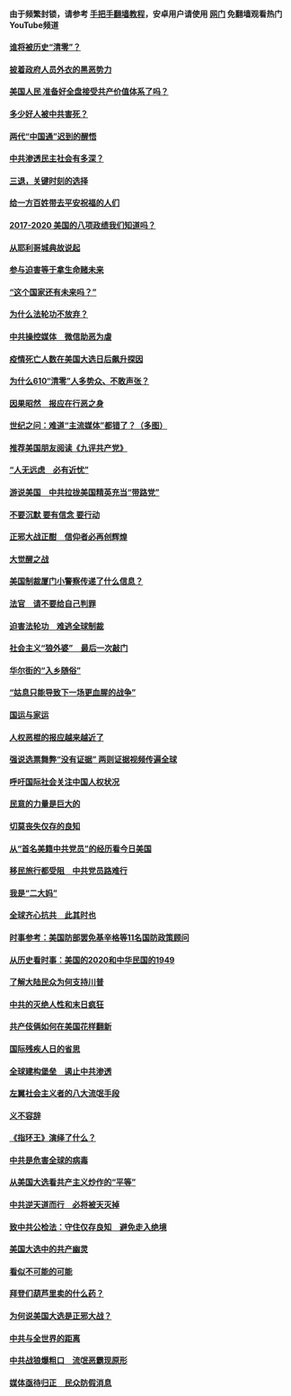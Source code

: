#### 由于频繁封锁，请参考 [手把手翻墙教程](https://github.com/gfw-breaker/guides/wiki/)，安卓用户请使用 [网门](https://github.com/gfw-breaker/nogfw/blob/master/dl.md?t=01251500) 免翻墙观看热门YouTube频道 

#### [谁将被历史“清零”？](../pages/73/417485.md?t=01251500) 

#### [披着政府人员外衣的黑恶势力](../pages/73/417442.md?t=01251500) 

#### [美国人民 准备好全盘接受共产价值体系了吗？](../pages/73/417491.md?t=01251500) 

#### [多少好人被中共害死？](../pages/73/417144.md?t=01251500) 

#### [两代“中国通”迟到的醒悟](../pages/73/417064.md?t=01251500) 

#### [中共渗透民主社会有多深？](../pages/73/417063.md?t=01251500) 

#### [三退，关键时刻的选择](../pages/73/416969.md?t=01251500) 

#### [给一方百姓带去平安祝福的人们](../pages/73/416941.md?t=01251500) 

#### [2017-2020  美国的八项政绩我们知道吗？](../pages/73/416968.md?t=01251500) 

#### [从耶利哥城典故说起](../pages/73/416892.md?t=01251500) 

#### [参与迫害等于拿生命赌未来](../pages/73/416856.md?t=01251500) 

#### [“这个国家还有未来吗？”](../pages/73/416852.md?t=01251500) 

#### [为什么法轮功不放弃？](../pages/73/416864.md?t=01251500) 

#### [中共操控媒体　微信助恶为虐](../pages/73/416724.md?t=01251500) 

#### [疫情死亡人数在美国大选日后飙升探因](../pages/73/416606.md?t=01251500) 

#### [为什么610“清零”人多势众、不敢声张？](../pages/73/416632.md?t=01251500) 

#### [因果昭然　报应在行恶之身](../pages/73/416582.md?t=01251500) 

#### [世纪之问：难道“主流媒体”都错了？（多图）](../pages/73/416571.md?t=01251500) 

#### [推荐美国朋友阅读《九评共产党》](../pages/73/416510.md?t=01251500) 

#### [“人无远虑　必有近忧”](../pages/73/416513.md?t=01251500) 

#### [游说美国　中共拉拢美国精英充当“带路党”](../pages/73/416529.md?t=01251500) 

#### [不要沉默 要有信念 要行动](../pages/73/416457.md?t=01251500) 

#### [正邪大战正酣　信仰者必再创辉煌](../pages/73/416433.md?t=01251500) 

#### [大觉醒之战](../pages/73/416456.md?t=01251500) 

#### [美国制裁厦门小警察传递了什么信息？](../pages/73/416432.md?t=01251500) 

#### [法官　请不要给自己判罪](../pages/73/416379.md?t=01251500) 

#### [迫害法轮功　难逃全球制裁](../pages/73/416380.md?t=01251500) 

#### [社会主义“狼外婆”　最后一次敲门](../pages/73/416394.md?t=01251500) 

#### [华尔街的“入乡随俗”](../pages/73/416395.md?t=01251500) 

#### [“姑息只能导致下一场更血腥的战争”](../pages/73/416223.md?t=01251500) 

#### [国运与家运](../pages/73/416224.md?t=01251500) 

#### [人权恶棍的报应越来越近了](../pages/73/416276.md?t=01251500) 

#### [强说选票舞弊“没有证据” 两则证据视频传遍全球](../pages/73/416227.md?t=01251500) 

#### [呼吁国际社会关注中国人权状况](../pages/73/416135.md?t=01251500) 

#### [民意的力量是巨大的](../pages/73/416222.md?t=01251500) 

#### [切莫丧失仅存的良知](../pages/73/416134.md?t=01251500) 

#### [从“首名美籍中共党员”的经历看今日美国](../pages/73/416114.md?t=01251500) 

#### [移民旅行都受阻　中共党员路难行](../pages/73/416033.md?t=01251500) 

#### [我是“二大妈”](../pages/73/415529.md?t=01251500) 

#### [全球齐心抗共　此其时也](../pages/73/415989.md?t=01251500) 

#### [时事参考：美国防部罢免基辛格等11名国防政策顾问](../pages/73/415970.md?t=01251500) 

#### [从历史看时事：美国的2020和中华民国的1949](../pages/73/415949.md?t=01251500) 

#### [了解大陆民众为何支持川普](../pages/73/415950.md?t=01251500) 

#### [中共的灭绝人性和末日疯狂](../pages/73/415944.md?t=01251500) 

#### [共产伎俩如何在美国花样翻新](../pages/73/415908.md?t=01251500) 

#### [国际残疾人日的省思](../pages/73/415849.md?t=01251500) 

#### [全球建构堡垒　遏止中共渗透](../pages/73/415850.md?t=01251500) 

#### [左翼社会主义者的八大流氓手段](../pages/73/415802.md?t=01251500) 

#### [义不容辞](../pages/73/415807.md?t=01251500) 

#### [《指环王》演绎了什么？](../pages/73/415739.md?t=01251500) 

#### [中共是危害全球的病毒](../pages/73/415569.md?t=01251500) 

#### [从美国大选看共产主义炒作的“平等”](../pages/73/415654.md?t=01251500) 

#### [中共逆天道而行　必将被天灭掉](../pages/73/415626.md?t=01251500) 

#### [致中共公检法：守住仅存良知　避免走入绝境](../pages/73/415627.md?t=01251500) 

#### [美国大选中的共产幽灵](../pages/73/415618.md?t=01251500) 

#### [看似不可能的可能](../pages/73/415619.md?t=01251500) 

#### [拜登们葫芦里卖的什么药？](../pages/73/415531.md?t=01251500) 

#### [为何说美国大选是正邪大战？](../pages/73/415530.md?t=01251500) 

#### [中共与全世界的距离](../pages/73/415435.md?t=01251500) 

#### [中共战狼爆粗口　流氓恶霸现原形](../pages/73/415426.md?t=01251500) 

#### [媒体亟待归正　民众防假消息](../pages/73/415402.md?t=01251500) 

